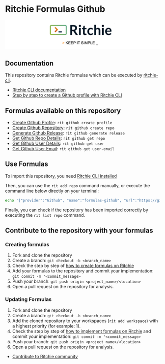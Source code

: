 # Ritchie Formulas Github

![Rit banner](/docs/img/ritchie-banner.png)

## Documentation

This repository contains Ritchie formulas which can be executed by [ritchie-cli](https://github.com/ZupIT/ritchie-cli).

- [Ritchie CLI documentation](https://docs.ritchiecli.io)
- [Step by step to create a Github profile with Ritchie CLI](https://bit.ly/devtoritgithubcreateprofile)

## Formulas available on this repository

- [Create Github Profile](https://github.com/GuillaumeFalourd/formulas-github/tree/master/github/create/profile): `rit github create profile`
- [Create Github Repository](https://github.com/GuillaumeFalourd/formulas-github/tree/master/github/create/repo): `rit github create repo`
- [Generate Github Release](https://github.com/GuillaumeFalourd/formulas-github/tree/master/github/generate/release): `rit github generate release`
- [Get Github Repo Details](https://github.com/GuillaumeFalourd/formulas-github/tree/master/github/get/repo): `rit github get repo`
- [Get Github User Details](https://github.com/GuillaumeFalourd/formulas-github/tree/master/github/get/user): `rit github get user`
- [Get Github User Email](https://github.com/GuillaumeFalourd/formulas-github/tree/master/github/get/user-email): `rit github get user-email`

## Use Formulas

To import this repository, you need [Ritchie CLI installed](https://docs.ritchiecli.io/getting-started/installation)

Then, you can use the `rit add repo` command manually, or execute the command line below directly on your terminal:

```bash
echo '{"provider":"Github", "name":"formulas-github", "url":"https://github.com/GuillaumeFalourd/formulas-github", "priority":1}' | rit add repo --stdin
```

Finally, you can check if the repository has been imported correctly by executing the `rit list repo` command.

## Contribute to the repository with your formulas

### Creating formulas

1. Fork and clone the repository
2. Create a branch: `git checkout -b <branch_name>`
3. Check the step by step of [how to create formulas on Ritchie](https://docs.ritchiecli.io/tutorials/formulas/how-to-create-formulas)
4. Add your formulas to the repository
and commit your implementation: `git commit -m '<commit_message>`
5. Push your branch: `git push origin <project_name>/<location>`
6. Open a pull request on the repository for analysis.

### Updating Formulas

1. Fork and clone the repository
2. Create a branch: `git checkout -b <branch_name>`
3. Add the cloned repository to your workspaces (`rit add workspace`) with a highest priority (for example: 1).
4. Check the step by step of [how to implement formulas on Ritchie](https://docs.ritchiecli.io/tutorials/formulas/how-to-implement-a-formula)
and commit your implementation: `git commit -m '<commit_message>`
5. Push your branch: `git push origin <project_name>/<location>`
6. Open a pull request on the repository for analysis.

- [Contribute to Ritchie community](https://github.com/ZupIT/ritchie-formulas/blob/master/CONTRIBUTING.md)
